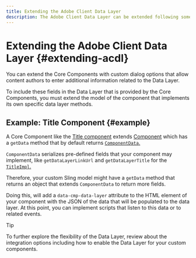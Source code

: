 ```yaml
---
title: Extending the Adobe Client Data Layer
description: The Adobe Client Data Layer can be extended following some basic patterns
---
```


# Extending the Adobe Client Data Layer {#extending-acdl}

You can extend the Core Components with custom dialog options that allow content authors to enter additional information related to the Data Layer.

To include these fields in the Data Layer that is provided by the Core Components, you must extend the model of the component that implements its own specific data layer methods.

## Example: Title Component {#example}

A Core Component like the [Title component](https://github.com/adobe/aem-core-wcm-components/blob/master/bundles/core/src/main/java/com/adobe/cq/wcm/core/components/models/Title.java) extends [Component](https://github.com/adobe/aem-core-wcm-components/blob/master/bundles/core/src/main/java/com/adobe/cq/wcm/core/components/models/Title.java) which has a `getData` method that by default returns [`ComponentData`.](https://github.com/adobe/aem-core-wcm-components/blob/master/bundles/core/src/main/java/com/adobe/cq/wcm/core/components/models/datalayer/ComponentData.java)

`ComponentData` serializes pre-defined fields that your component may implement, like `getDataLayerLinkUrl` and `getDataLayerTitle` for the [`TitleImpl`.](https://github.com/adobe/aem-core-wcm-components/blob/master/bundles/core/src/main/java/com/adobe/cq/wcm/core/components/internal/models/v1/TitleImpl.java)

Therefore, your custom Sling model might have a `getData` method that returns an object that extends `ComponentData` to return more fields.

Doing this, will add a `data-cmp-data-layer` attribute to the HTML element of your component with the JSON of the data that will be populated to the data layer. At this point, you can implement scripts that listen to this data or to related events.

>[!TIP]
>
>To further explore the flexibility of the Data Layer, review about the integration options including how to enable the Data Layer for your custom components.
